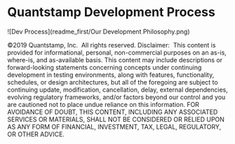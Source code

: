 # Quantstamp Development Process

![Dev Process](readme_first/Our Development Philosophy.png)





©2019 Quantstamp, Inc.  All rights reserved.
Disclaimer:  This content is provided for informational, personal, non-commercial purposes on an as-is, where-is, and as-available basis. This content may include descriptions or forward-looking statements concerning concepts under continuing development in testing environments, along with features, functionality, schedules, or design architectures, but all of the foregoing are subject to continuing update, modification, cancellation, delay, external dependencies, evolving regulatory frameworks, and/or factors beyond our control and you are cautioned not to place undue reliance on this information. FOR AVOIDANCE OF DOUBT, THIS CONTENT, INCLUDING ANY ASSOCIATED SERVICES OR MATERIALS, SHALL NOT BE CONSIDERED OR RELIED UPON AS ANY FORM OF FINANCIAL, INVESTMENT, TAX, LEGAL, REGULATORY, OR OTHER ADVICE.


